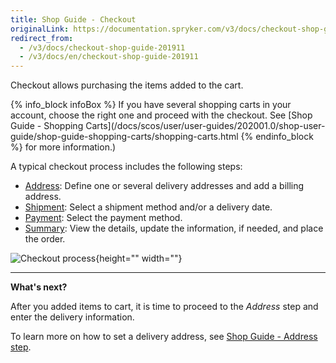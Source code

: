 ```yaml
---
title: Shop Guide - Checkout
originalLink: https://documentation.spryker.com/v3/docs/checkout-shop-guide-201911
redirect_from:
  - /v3/docs/checkout-shop-guide-201911
  - /v3/docs/en/checkout-shop-guide-201911
---
```


Checkout allows purchasing the items added to the cart.

{% info_block infoBox %}
If you have several shopping carts in your account, choose the right one and proceed with the checkout. See [Shop Guide - Shopping Carts](/docs/scos/user/user-guides/202001.0/shop-user-guide/shop-guide-shopping-carts/shopping-carts.html
{% endinfo_block %} for more information.)

A typical checkout process includes the following steps:

* [Address](/docs/scos/user/user-guides/202001.0/shop-user-guide/shop-guide-checkout/shop-guide-address-step.html): Define one or several delivery addresses and add a billing address.
* [Shipment](/docs/scos/user/user-guides/202001.0/shop-user-guide/shop-guide-checkout/shop-guide-shipment-step.html): Select a shipment method and/or a delivery date.
* [Payment](/docs/scos/user/user-guides/201907.0/shop-user-guide/checkout/shop-guide-payment-step.html): Select the payment method.
* [Summary](/docs/scos/user/user-guides/201907.0/shop-user-guide/checkout/shop-guide-summary-step.html): View the details, update the information, if needed, and place the order.

![Checkout process](https://spryker.s3.eu-central-1.amazonaws.com/docs/User+Guides/Shop+User+Guides/Checkout/split-delivery-checkout.gif){height="" width=""}
***
**What's next?**

After you added items to cart, it is time to proceed to the *Address* step and enter the delivery information.

To learn more on how to set a delivery address, see [Shop Guide - Address step](/docs/scos/user/user-guides/202001.0/shop-user-guide/shop-guide-checkout/shop-guide-address-step.html).
